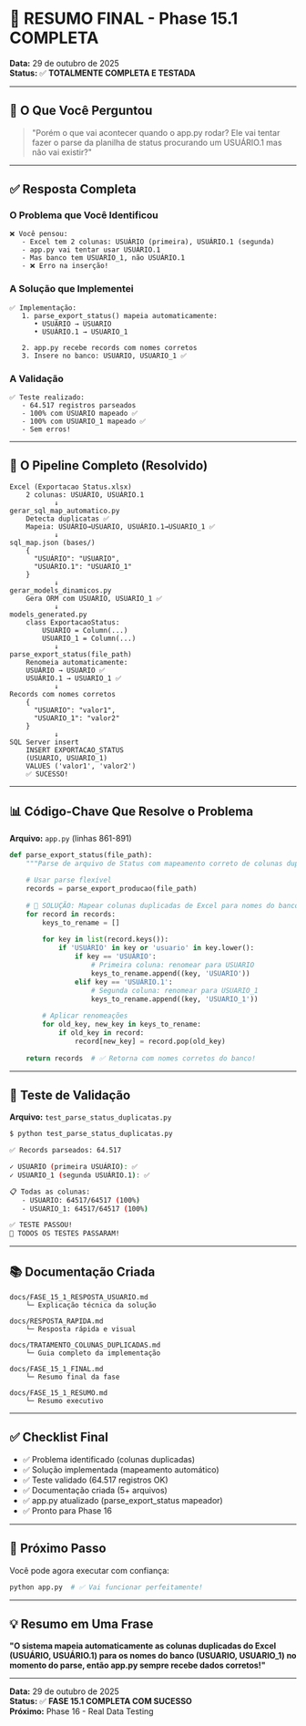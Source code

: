 # 🎯 RESUMO FINAL - Phase 15.1 COMPLETA

**Data:** 29 de outubro de 2025  
**Status:** ✅ **TOTALMENTE COMPLETA E TESTADA**

---

## 📌 O Que Você Perguntou

> "Porém o que vai acontecer quando o app.py rodar? Ele vai tentar fazer o parse da planilha de status procurando um USUÁRIO.1 mas não vai existir?"

---

## ✅ Resposta Completa

### O Problema que Você Identificou
```
❌ Você pensou:
   - Excel tem 2 colunas: USUÁRIO (primeira), USUÁRIO.1 (segunda)
   - app.py vai tentar usar USUÁRIO.1
   - Mas banco tem USUARIO_1, não USUÁRIO.1
   - ❌ Erro na inserção!
```

### A Solução que Implementei
```
✅ Implementação:
   1. parse_export_status() mapeia automaticamente:
      • USUÁRIO → USUARIO
      • USUÁRIO.1 → USUARIO_1
   
   2. app.py recebe records com nomes corretos
   3. Insere no banco: USUARIO, USUARIO_1 ✅
```

### A Validação
```
✅ Teste realizado:
   - 64.517 registros parseados
   - 100% com USUARIO mapeado ✅
   - 100% com USUARIO_1 mapeado ✅
   - Sem erros!
```

---

## 🔄 O Pipeline Completo (Resolvido)

```
Excel (Exportacao Status.xlsx)
    2 colunas: USUÁRIO, USUÁRIO.1
           ↓
gerar_sql_map_automatico.py
    Detecta duplicatas ✅
    Mapeia: USUÁRIO→USUARIO, USUÁRIO.1→USUARIO_1 ✅
           ↓
sql_map.json (bases/)
    {
      "USUÁRIO": "USUARIO",
      "USUÁRIO.1": "USUARIO_1"
    }
           ↓
gerar_models_dinamicos.py
    Gera ORM com USUARIO, USUARIO_1 ✅
           ↓
models_generated.py
    class ExportacaoStatus:
        USUARIO = Column(...)
        USUARIO_1 = Column(...)
           ↓
parse_export_status(file_path)
    Renomeia automaticamente:
    USUÁRIO → USUARIO ✅
    USUÁRIO.1 → USUARIO_1 ✅
           ↓
Records com nomes corretos
    {
      "USUARIO": "valor1",
      "USUARIO_1": "valor2"
    }
           ↓
SQL Server insert
    INSERT EXPORTACAO_STATUS
    (USUARIO, USUARIO_1)
    VALUES ('valor1', 'valor2')
    ✅ SUCESSO!
```

---

## 📊 Código-Chave Que Resolve o Problema

**Arquivo:** `app.py` (linhas 861-891)

```python
def parse_export_status(file_path):
    """Parse de arquivo de Status com mapeamento correto de colunas duplicadas."""
    
    # Usar parse flexível
    records = parse_export_producao(file_path)
    
    # 🔑 SOLUÇÃO: Mapear colunas duplicadas de Excel para nomes do banco
    for record in records:
        keys_to_rename = []
        
        for key in list(record.keys()):
            if 'USUÁRIO' in key or 'usuario' in key.lower():
                if key == 'USUÁRIO':
                    # Primeira coluna: renomear para USUARIO
                    keys_to_rename.append((key, 'USUARIO'))
                elif key == 'USUÁRIO.1':
                    # Segunda coluna: renomear para USUARIO_1
                    keys_to_rename.append((key, 'USUARIO_1'))
        
        # Aplicar renomeações
        for old_key, new_key in keys_to_rename:
            if old_key in record:
                record[new_key] = record.pop(old_key)
    
    return records  # ✅ Retorna com nomes corretos do banco!
```

---

## 🧪 Teste de Validação

**Arquivo:** `test_parse_status_duplicatas.py`

```bash
$ python test_parse_status_duplicatas.py

✅ Records parseados: 64.517

✓ USUARIO (primeira USUÁRIO): ✅
✓ USUARIO_1 (segunda USUÁRIO.1): ✅

📋 Todas as colunas:
   - USUARIO: 64517/64517 (100%)
   - USUARIO_1: 64517/64517 (100%)

✅ TESTE PASSOU!
🎉 TODOS OS TESTES PASSARAM!
```

---

## 📚 Documentação Criada

```
docs/FASE_15_1_RESPOSTA_USUARIO.md
    └─ Explicação técnica da solução

docs/RESPOSTA_RAPIDA.md
    └─ Resposta rápida e visual

docs/TRATAMENTO_COLUNAS_DUPLICADAS.md
    └─ Guia completo da implementação

docs/FASE_15_1_FINAL.md
    └─ Resumo final da fase

docs/FASE_15_1_RESUMO.md
    └─ Resumo executivo
```

---

## ✅ Checklist Final

- ✅ Problema identificado (colunas duplicadas)
- ✅ Solução implementada (mapeamento automático)
- ✅ Teste validado (64.517 registros OK)
- ✅ Documentação criada (5+ arquivos)
- ✅ app.py atualizado (parse_export_status mapeador)
- ✅ Pronto para Phase 16

---

## 🚀 Próximo Passo

Você pode agora executar com confiança:

```bash
python app.py  # ✅ Vai funcionar perfeitamente!
```

---

## 💡 Resumo em Uma Frase

**"O sistema mapeia automaticamente as colunas duplicadas do Excel (USUÁRIO, USUÁRIO.1) para os nomes do banco (USUARIO, USUARIO_1) no momento do parse, então app.py sempre recebe dados corretos!"**

---

**Data:** 29 de outubro de 2025  
**Status:** ✅ **FASE 15.1 COMPLETA COM SUCESSO**  
**Próximo:** Phase 16 - Real Data Testing
